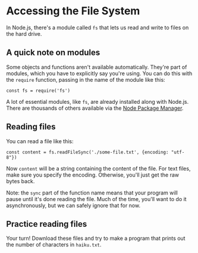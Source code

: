 # Accessing the File System

In Node.js, there's a module called `fs` that lets us read and write to files on the hard drive.

## A quick note on modules
Some objects and functions aren't available automatically. They're part of modules, which you have to explicitly say
you're using. You can do this with the `require` function, passing in the name of the module like this:

```
const fs = require('fs')
```

A lot of essential modules, like `fs`, are already installed along with Node.js. There are thousands of others available via the [Node Package Manager](https://npmjs.org).

## Reading files
You can read a file like this:
```
const content = fs.readFileSync('./some-file.txt', {encoding: "utf-8"})
```

Now `content` will be a string containing the content of the file. For text files, make sure you specify the encoding. Otherwise, you'll just get the raw bytes back.

Note: the `sync` part of the function name means that your program will pause until it's done reading the file. Much of the time, you'll want to do it asynchronously, but we can safely ignore that for now.

## Practice reading files
<download src='template.js;./haiku.txt'>

Your turn! Download these files and try to make a program that prints out the number of characters in `haiku.txt`.
